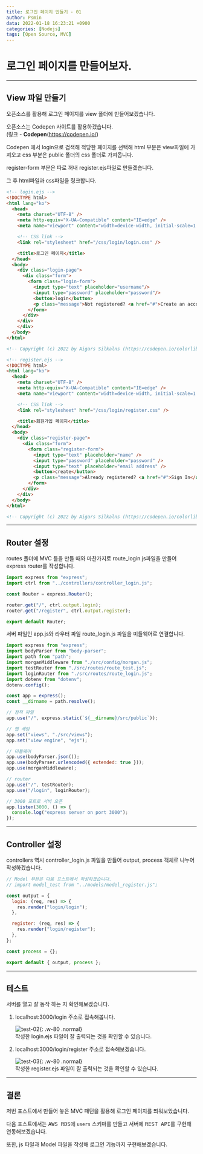 ```yaml
---
title: 로그인 페이지 만들기 - 01
author: Psmin
data: 2022-01-18 16:23:21 +0900
categories: [Nodejs]
tags: [Open Source, MVC]
---
```


# 로그인 페이지를 만들어보자.

---

## View 파일 만들기

오픈소스를 활용해 로그인 페이지를 view 폴더에 만들어보겠습니다.

오픈소스는 Codepen 사이트를 활용하겠습니다.  
(링크 - **Codepen**(<https://codepen.io/>)

Codepen 에서 login으로 검색해 적당한 페이지를 선택해 html 부분은 view파일에 가져오고 css 부분은 public 폴더의 css 폴더로 가져옵니다.

register-form 부분은 따로 꺼내 register.ejs파일로 만들겠습니다.

그 후 html파일과 css파일을 링크합니다.

```html
<!-- login.ejs -->
<!DOCTYPE html>
<html lang="ko">
  <head>
    <meta charset="UTF-8" />
    <meta http-equiv="X-UA-Compatible" content="IE=edge" />
    <meta name="viewport" content="width=device-width, initial-scale=1.0" />

    <!-- CSS link -->
    <link rel="stylesheet" href="/css/login/login.css" />

    <title>로그인 페이지</title>
  </head>
  <body>
    <div class="login-page">
      <div class="form">
        <form class="login-form">
          <input type="text" placeholder="username"/>
          <input type="password" placeholder="password"/>
          <button>login</button>
          <p class="message">Not registered? <a href="#">Create an account</a></p>
        </form>
      </div>
    </div>
    </div>
  </body>
</html>

<!-- Copyright (c) 2022 by Aigars Silkalns (https://codepen.io/colorlib/pen/rxddKy) -->
```

```html
<!-- register.ejs -->
<!DOCTYPE html>
<html lang="ko">
  <head>
    <meta charset="UTF-8" />
    <meta http-equiv="X-UA-Compatible" content="IE=edge" />
    <meta name="viewport" content="width=device-width, initial-scale=1.0" />

    <!-- CSS link -->
    <link rel="stylesheet" href="/css/login/register.css" />

    <title>회원가입 페이지</title>
  </head>
  <body>
    <div class="register-page">
      <div class="form">
        <form class="register-form">
          <input type="text" placeholder="name" />
          <input type="password" placeholder="password" />
          <input type="text" placeholder="email address" />
          <button>create</button>
          <p class="message">Already registered? <a href="#">Sign In</a></p>
        </form>
      </div>
    </div>
  </body>
</html>

<!-- Copyright (c) 2022 by Aigars Silkalns (https://codepen.io/colorlib/pen/rxddKy) -->
```

---

## Router 설정

routes 폴더에 MVC 틀을 만들 때와 마찬가지로 route_login.js파일을 만들어 express router를 작성합니다.

```js
import express from "express";
import ctrl from "../controllers/controller_login.js";

const Router = express.Router();

router.get("/", ctrl.output.login);
router.get("/register", ctrl.output.register);

export default Router;
```

서버 파일인 app.js와 라우터 파일 route_login.js 파일을 미들웨어로 연결합니다.

```js
import express from "express";
import bodyParser from "body-parser";
import path from "path";
import morganMiddleware from "./src/config/morgan.js";
import testRouter from "./src/routes/route_test.js";
import loginRouter from "./src/routes/route_login.js";
import dotenv from "dotenv";
dotenv.config();

const app = express();
const __dirname = path.resolve();

// 정적 파일
app.use("/", express.static(`${__dirname}/src/public`));

// 앱 세팅
app.set("views", "./src/views");
app.set("view engine", "ejs");

// 미들웨어
app.use(bodyParser.json());
app.use(bodyParser.urlencoded({ extended: true }));
app.use(morganMiddleware);

// router
app.use("/", testRouter);
app.use("/login", loginRouter);

// 3000 포트로 서버 오픈
app.listen(3000, () => {
  console.log("express server on port 3000");
});
```

---

## Controller 설정

controllers 역시 controller_login.js 파일을 만들어 output, process 객체로 나누어 작성하겠습니다.

```js
// Model 부븐은 다음 포스트에서 작성하겠습니다.
// import model_test from "../models/model_register.js";

const output = {
  login: (req, res) => {
    res.render("login/login");
  },

  register: (req, res) => {
    res.render("login/register");
  },
};

const process = {};

export default { output, process };
```

---

## 테스트

서버를 열고 잘 동작 하는 지 확인해보겠습니다.

1. localhost:3000/login 주소로 접속해봅니다.

   ![test-02](/assets/img/login-page-test.png){: .w-80 .normal}  
   작성한 login.ejs 파일이 잘 출력되는 것을 확인할 수 있습니다.

1. localhost:3000/login/register 주소로 접속해보겠습니다.

   ![test-03](/assets/img/register-page-test.png){: .w-80 .normal}  
   작성한 register.ejs 파일이 잘 출력되는 것을 확인할 수 있습니다.

---

## 결론

저번 포스트에서 만들어 놓은 MVC 패턴을 활용해 로그인 페이지를 띄워보았습니다.

다음 포스트에서는 <kbd>AWS RDS</kbd>에 `users` 스키마를 만들고 서버에 <kbd>REST API</kbd>를 구현해 연동해보겠습니다.

또한, js 파일과 Model 파일을 작성해 로그인 기능까지 구현해보겠습니다.
